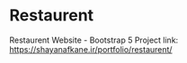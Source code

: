 # Restaurent
Restaurent Website - Bootstrap 5
Project link: https://shayanafkane.ir/portfolio/restaurent/
